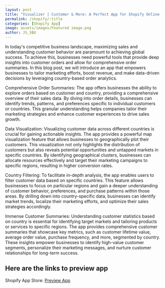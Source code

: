 ```yaml
---
layout: post
title: "Visualizer | Customer & More: A Perfect App for Shopify Online Stores Gain Insights on Customer Orders by Country."
permalink: /shopify/:title
categories: [Shopify App]
image: assets/images/Featured image.png
author: JS_SBU
---
```


In today's competitive business landscape, maximizing sales and understanding customer behavior are paramount to achieving global success. To achieve this, businesses need powerful tools that provide deep insights into customer orders and allow for comprehensive order summaries. In this blog post, we will introduce an app that empowers businesses to tailor marketing efforts, boost revenue, and make data-driven decisions by leveraging country-based order analytics.

Comprehensive Order Summaries:
The app offers businesses the ability to explore orders based on customer and country, providing a comprehensive overview of their sales data. By diving into order details, businesses can identify trends, patterns, and preferences specific to individual customers or countries. This granular understanding helps companies tailor their marketing strategies and enhance customer experiences to drive sales growth.

Data Visualization:
Visualizing customer data across different countries is crucial for gaining actionable insights. The app provides a powerful map visualization feature that allows businesses to geographically plot their customers. This visualization not only highlights the distribution of customers but also reveals potential opportunities and untapped markets in specific countries. By identifying geographical clusters, businesses can allocate resources effectively and target their marketing campaigns to specific regions, resulting in higher conversion rates.

Country Filtering:
To facilitate in-depth analysis, the app enables users to filter customer data based on specific countries. This feature allows businesses to focus on particular regions and gain a deeper understanding of customer behavior, preferences, and purchase patterns within those areas. By drilling down into country-specific data, businesses can identify market trends, localize their marketing efforts, and optimize their sales strategies accordingly.

Immense Customer Summaries:
Understanding customer statistics based on country is essential for identifying target markets and tailoring products or services to specific regions. The app provides comprehensive customer summaries that showcase key metrics, such as customer lifetime value, average order value, purchase frequency, and more, segmented by country. These insights empower businesses to identify high-value customer segments, personalize their marketing messages, and nurture customer relationships for long-term success.

## Here are the links to preview app

Shopify App Store: [Preview App]

[Preview App]: https://apps.shopify.com/visualizer-user-more
